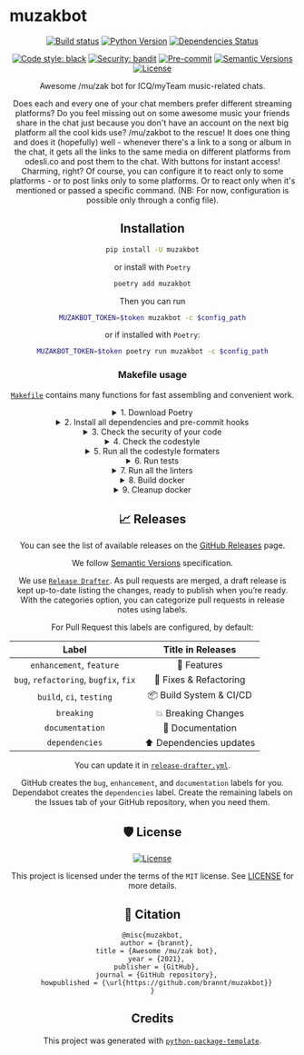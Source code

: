 # muzakbot

<div align="center">

[![Build status](https://github.com/brannt/muzakbot/workflows/build/badge.svg?branch=master&event=push)](https://github.com/brannt/muzakbot/actions?query=workflow%3Abuild)
[![Python Version](https://img.shields.io/pypi/pyversions/muzakbot.svg)](https://pypi.org/project/muzakbot/)
[![Dependencies Status](https://img.shields.io/badge/dependencies-up%20to%20date-brightgreen.svg)](https://github.com/brannt/muzakbot/pulls?utf8=%E2%9C%93&q=is%3Apr%20author%3Aapp%2Fdependabot)

[![Code style: black](https://img.shields.io/badge/code%20style-black-000000.svg)](https://github.com/psf/black)
[![Security: bandit](https://img.shields.io/badge/security-bandit-green.svg)](https://github.com/PyCQA/bandit)
[![Pre-commit](https://img.shields.io/badge/pre--commit-enabled-brightgreen?logo=pre-commit&logoColor=white)](https://github.com/brannt/muzakbot/blob/master/.pre-commit-config.yaml)
[![Semantic Versions](https://img.shields.io/badge/%F0%9F%9A%80-semantic%20versions-informational.svg)](https://github.com/brannt/muzakbot/releases)
[![License](https://img.shields.io/github/license/muzakbot/muzakbot)](https://github.com/brannt/muzakbot/blob/master/LICENSE)

Awesome /mu/zak bot for ICQ/myTeam music-related chats.

Does each and every one of your chat members prefer different streaming platforms? Do you feel missing out on some awesome music your friends share in the chat just because you don't have an account on the next big platform all the cool kids use? /mu/zakbot to the rescue! It does one thing and does it (hopefully) well - whenever there's a link to a song or album in the chat, it gets all the links to the same media on different platforms from odesli.co and post them to the chat. With buttons for instant access! Charming, right? Of course, you can configure it to react only to some platforms - or to post links only to some platforms. Or to react only when it's mentioned or passed a specific command. (NB: For now, configuration is possible only through a config file).

## Installation

```bash
pip install -U muzakbot
```

or install with `Poetry`

```bash
poetry add muzakbot
```

Then you can run

```bash
MUZAKBOT_TOKEN=$token muzakbot -c $config_path
```

or if installed with `Poetry`:

```bash
MUZAKBOT_TOKEN=$token poetry run muzakbot -c $config_path
```

### Makefile usage

[`Makefile`](https://github.com/brannt/muzakbot/blob/master/Makefile) contains many functions for fast assembling and convenient work.

<details>
<summary>1. Download Poetry</summary>
<p>

```bash
make download-poetry
```

</p>
</details>

<details>
<summary>2. Install all dependencies and pre-commit hooks</summary>
<p>

```bash
make install
```

If you do not want to install pre-commit hooks, run the command with the NO_PRE_COMMIT flag:

```bash
make install NO_PRE_COMMIT=1
```

</p>
</details>

<details>
<summary>3. Check the security of your code</summary>
<p>

```bash
make check-safety
```

This command launches a `Poetry` and `Pip` integrity check as well as identifies security issues with `Safety` and `Bandit`. By default, the build will not crash if any of the items fail. But you can set `STRICT=1` for the entire build, or you can configure strictness for each item separately.

```bash
make check-safety STRICT=1
```

or only for `safety`:

```bash
make check-safety SAFETY_STRICT=1
```

multiple

```bash
make check-safety PIP_STRICT=1 SAFETY_STRICT=1
```

> List of flags for `check-safety` (can be set to `1` or `0`): `STRICT`, `POETRY_STRICT`, `PIP_STRICT`, `SAFETY_STRICT`, `BANDIT_STRICT`.

</p>
</details>

<details>
<summary>4. Check the codestyle</summary>
<p>

The command is similar to `check-safety` but to check the code style, obviously. It uses `Black`, `Darglint`, `Isort`, and `Mypy` inside.

```bash
make check-style
```

It may also contain the `STRICT` flag.

```bash
make check-style STRICT=1
```

> List of flags for `check-style` (can be set to `1` or `0`): `STRICT`, `BLACK_STRICT`, `DARGLINT_STRICT`, `ISORT_STRICT`, `MYPY_STRICT`.

</p>
</details>

<details>
<summary>5. Run all the codestyle formaters</summary>
<p>

Codestyle uses `pre-commit` hooks, so ensure you've run `make install` before.

```bash
make codestyle
```

</p>
</details>

<details>
<summary>6. Run tests</summary>
<p>

```bash
make test
```

</p>
</details>

<details>
<summary>7. Run all the linters</summary>
<p>

```bash
make lint
```

the same as:

```bash
make test && make check-safety && make check-style
```

> List of flags for `lint` (can be set to `1` or `0`): `STRICT`, `POETRY_STRICT`, `PIP_STRICT`, `SAFETY_STRICT`, `BANDIT_STRICT`, `BLACK_STRICT`, `DARGLINT_STRICT`, `ISORT_STRICT`, `MYPY_STRICT`.

</p>
</details>

<details>
<summary>8. Build docker</summary>
<p>

```bash
make docker
```

which is equivalent to:

```bash
make docker VERSION=latest
```

More information [here](https://github.com/brannt/muzakbot/tree/master/docker).

</p>
</details>

<details>
<summary>9. Cleanup docker</summary>
<p>

```bash
make clean_docker
```

or to remove all build

```bash
make clean
```

More information [here](https://github.com/brannt/muzakbot/tree/master/docker).

</p>
</details>

## 📈 Releases

You can see the list of available releases on the [GitHub Releases](https://github.com/brannt/muzakbot/releases) page.

We follow [Semantic Versions](https://semver.org/) specification.

We use [`Release Drafter`](https://github.com/marketplace/actions/release-drafter). As pull requests are merged, a draft release is kept up-to-date listing the changes, ready to publish when you’re ready. With the categories option, you can categorize pull requests in release notes using labels.

For Pull Request this labels are configured, by default:

|               **Label**               |  **Title in Releases**  |
| :-----------------------------------: | :---------------------: |
|       `enhancement`, `feature`        |       🚀 Features       |
| `bug`, `refactoring`, `bugfix`, `fix` | 🔧 Fixes & Refactoring  |
|       `build`, `ci`, `testing`        | 📦 Build System & CI/CD |
|              `breaking`               |   💥 Breaking Changes   |
|            `documentation`            |    📝 Documentation     |
|            `dependencies`             | ⬆️ Dependencies updates |

You can update it in [`release-drafter.yml`](https://github.com/brannt/muzakbot/blob/master/.github/release-drafter.yml).

GitHub creates the `bug`, `enhancement`, and `documentation` labels for you. Dependabot creates the `dependencies` label. Create the remaining labels on the Issues tab of your GitHub repository, when you need them.

## 🛡 License

[![License](https://img.shields.io/github/license/muzakbot/muzakbot)](https://github.com/brannt/muzakbot/blob/master/LICENSE)

This project is licensed under the terms of the `MIT` license. See [LICENSE](https://github.com/brannt/muzakbot/blob/master/LICENSE) for more details.

## 📃 Citation

```
@misc{muzakbot,
  author = {brannt},
  title = {Awesome /mu/zak bot},
  year = {2021},
  publisher = {GitHub},
  journal = {GitHub repository},
  howpublished = {\url{https://github.com/brannt/muzakbot}}
}
```

## Credits

This project was generated with [`python-package-template`](https://github.com/TezRomacH/python-package-template).
